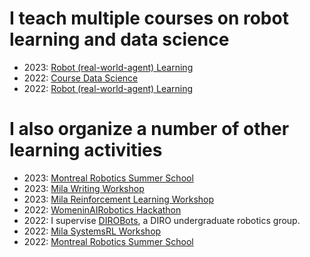 # I teach multiple courses on robot learning and data science

- 2023: [Robot (real-world-agent) Learning](/teaching/ift6163.html)
- 2022: [Course Data Science](https://fracturedplane.notion.site/fracturedplane/Data-Science-Course-IFT6758B-3cf2090ca067441f9325aad99f062646)
- 2022: [Robot (real-world-agent) Learning](/teaching/ift6163.html)

# I also organize a number of other learning activities

- 2023: [Montreal Robotics Summer School](https://www.notion.so/fracturedplane/Montreal-Robotics-Summer-School-2023-66f5adec51d2420fb7e6878edb51a6ca?pvs=4)
- 2023: [Mila Writing Workshop](https://www.notion.so/fracturedplane/Mila-Writing-Workshop-aka-how-to-write-better-than-ChatGpt-35c50d26bdc24dde96c38702dab99594?pvs=4)
- 2023: [Mila Reinforcement Learning Workshop](https://www.notion.so/fracturedplane/Mila-Reinforcement-Learning-Workshop-2023-3ec7aa507d4a41cb8c6982a3dfa666e1?pvs=4)
- 2022: [WomeninAIRobotics Hackathon](https://www.womeninairobotics.de/robohackathon)
- 2022: I supervise [DIROBots](dirobots.github.io/), a DIRO undergraduate robotics group.
- 2022: [Mila SystemsRL Workshop](https://www.notion.so/fracturedplane/Mila-SystemsRL-Workshop-c690921eb65e4e9fb8ebdb9d240895f2?pvs=4) 
- 2022: [Montreal Robotics Summer School](https://www.notion.so/fracturedplane/old-Montreal-Robotics-Summer-School-2022-e9c969cc262b4f85aa17e5808a51e225?pvs=4)

